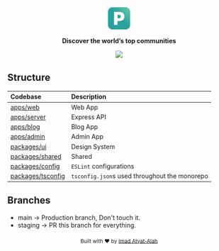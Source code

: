 <div align="center">
  <a href="https://github.com/imadatyatalah/pocto/">
    <img src="./.design-assets/logo.svg" alt="Pocto logo" width="50" />
  </a>
</div>

<p align="center">
    <strong>Discover the world’s top communities</strong>
</p>

<div align="center">

![][typescript-image]

</div>

## Structure

| Codebase                               | Description                                   |
| :------------------------------------- | :-------------------------------------------- |
| [apps/web](apps/web)                   | Web App                                       |
| [apps/server](apps/server)             | Express API                                   |
| [apps/blog](apps/blog)                 | Blog App                                      |
| [apps/admin](apps/admin)               | Admin App                                     |
| [packages/ui](packages/ui)             | Design System                                 |
| [packages/shared](packages/shared)     | Shared                                        |
| [packages/config](packages/config)     | `ESLint` configurations                       |
| [packages/tsconfig](packages/tsconfig) | `tsconfig.json`s used throughout the monorepo |

## Branches

- main -> Production branch, Don't touch it.
- staging -> PR this branch for everything.

<div align="center">
  <sub>Built with ❤️ by <a href="https://imadatyatalah.vercel.app">Imad Atyat-Alah</a></sub>
</div>

[typescript-image]: https://img.shields.io/badge/Typescript-294E80.svg?style=for-the-badge&logo=typescript
